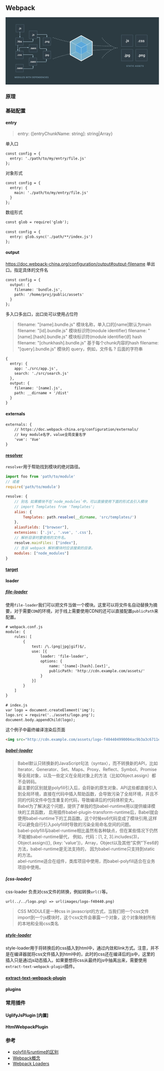## Webpack 
![](images/QQ20180111-103710@2x.jpg)
### 原理

### 基础配置
#### entry
> entry: {[entryChunkName: string]: string|Array<string>}

单入口
```
const config = {
  entry: './path/to/my/entry/file.js'
};
```

对象形式
```
const config = {
  entry: {
    main: './path/to/my/entry/file.js'
  }
};
```

数组形式
```
const glob = require('glob');

const config = {
  entry: glob.sync('./path/**/index.js')
};
```

#### output
<https://doc.webpack-china.org/configuration/output#output-filename>
单出口。指定具体的文件名
```
const config = {
  output: {
    filename: 'bundle.js',
    path: '/home/proj/public/assets'
  }
};
```

多入口多出口，出口处可以使用占位符
> filename: "[name].bundle.js" 模块名称，单入口的[name]默认为main
> filename: "[id].bundle.js" 模块标识符(module identifier)
> filename: "[name].[hash].bundle.js" 模块标识符(module identifier)的 hash
> filename: "[chunkhash].bundle.js" 基于每个chunk内容的hash
> filename: "[query].bundle.js" 模块的 query，例如，文件名 ? 后面的字符串
```
{
  entry: {
    app: './src/app.js',
    search: './src/search.js'
  },
  output: {
    filename: '[name].js',
    path: __dirname + '/dist'
  }
}

```

#### externals
```
externals: {
    // https://doc.webpack-china.org/configuration/externals/
    // key module名字，value全局变量名字
    'vue': 'Vue'
}
```

#### [resolver](https://doc.webpack-china.org/configuration/resolve/#resolve-modules)

`resolver`用于帮助找到模块的绝对路径。

```JavaScript
import foo from 'path/to/module'
// 或者
require('path/to/module')
```


```JavaScript
resolve: {
    // 别名 如果模块不在`node_modules`中，可以直接使用下面的形式去引入模块
    // import Templates from 'Templates';
    alias: {
        Templates: path.resolve(__dirname, 'src/templates/')
    },
    aliasFields: ["browser"],
    extensions: ['.js', '.vue', '.css'],
    // 解析目录时要使用的文件名。
    resolve.mainFiles: ["index"],
    // 告诉 webpack 解析模块时应该搜索的目录。
    modules: ["node_modules"]
} 
```

#### [target](https://doc.webpack-china.org/concepts/targets/)

#### loader
##### [file-loader](https://github.com/webpack-contrib/file-loader)
使用`file-loader`我们可以把文件当做一个模块。这里可以将文件名自动替换为摘要，对于需要`CDN`的环境，对于线上需要使用CDN的还可以直接配置`publicPath`来配置。
```
# webpack.conf.js
module: {
    rules: [
        {
            test: /\.(png|jpg|gif)$/,
            use: [{
                loader: 'file-loader',
                options: {
                    name: '[name]-[hash].[ext]',
                    publicPath: 'http://cdn.example.com/assets/'
                }
            }]
        }
    ]
}

# index.js 
var logo = document.createElement('img');
logo.src = require('../assets/logo.png');
document.body.appendChild(logo);
```
这个例子中最终编译渲染后页面
``` html
<img src="http://cdn.example.com/assets/logo-f404404990004ac9b3a3c6711e81f94b.png">
```

##### [babel-loader](https://doc.webpack-china.org/loaders/babel-loader/)


> Babel默认只转换新的JavaScript句法（syntax），而不转换新的API，比如Iterator、Generator、Set、Maps、Proxy、Reflect、Symbol、Promise等全局对象，以及一些定义在全局对象上的方法（比如Object.assign）都不会转码。    
> 最主要的区别就是polyfill引入后，会将新的原生对象、API这些都直接引入到全局环境，直接在代码中插入帮助函数，会导致污染了全局环境，并且不同的代码文件中包含重复的代码，导致编译后的代码体积变大。    
> Babel为了解决这个问题，提供了单独的包babel-runtime用以提供编译模块的工具函数， 启用插件babel-plugin-transform-runtime后，Babel就会使用babel-runtime下的工具函数。这个时候es6代码变成了模块引用,这样可以避免自行引入polyfill时导致的污染全局命名空间的问题。    
> babel-polyfill与babel-runtime相比虽然有各种缺点，但在某些情况下仍然不能被babel-runtime替代， 例如，代码：[1, 2, 3].includes(3)，Object.assign({}, {key: 'value'})，Array，Object以及其他”实例”下es6的方法，babel-runtime是无法支持的， 因为babel-runtime只支持到static的方法。    
> abel-runtime适合在组件，类库项目中使用，而babel-polyfill适合在业务项目中使用。    

##### [css-loader]
css-loader 负责对css文件的转换，例如转换`url()`等。
```
url(../../logo.png) => url(images/logo-f40440.png)
```

> CSS MODULE是一种css in javascript的方式，当我们把一个css文件import到一个js模块时，这个css文件会暴露一个对象，这个对象映射所有的本地和全局css类名

##### [style-loader](https://doc.webpack-china.org/loaders/style-loader/)
style-loader用于将转换后的css插入到html中，通过内敛和link方式。注意，并不是在编译器就将css文件插入到html中的，此时的css还在编译后的js中，这里的插入只是通过js动态插入。如果要想将css从最终的js中抽离出来，需要使用`extract-text-webpack-plugin`插件。



#### [extract-text-webpack-plugin]()

#### plugins

### 常用插件
#### UglifyJsPlugin [内置]

#### HtmlWebpackPlugin



### 参考
- [polyfill与runtime的区别](https://github.com/ToPeas/blog/issues/2)
- [Webpack概念](https://doc.webpack-china.org/concepts/)
- [Webpack Loaders](https://doc.webpack-china.org/loaders)